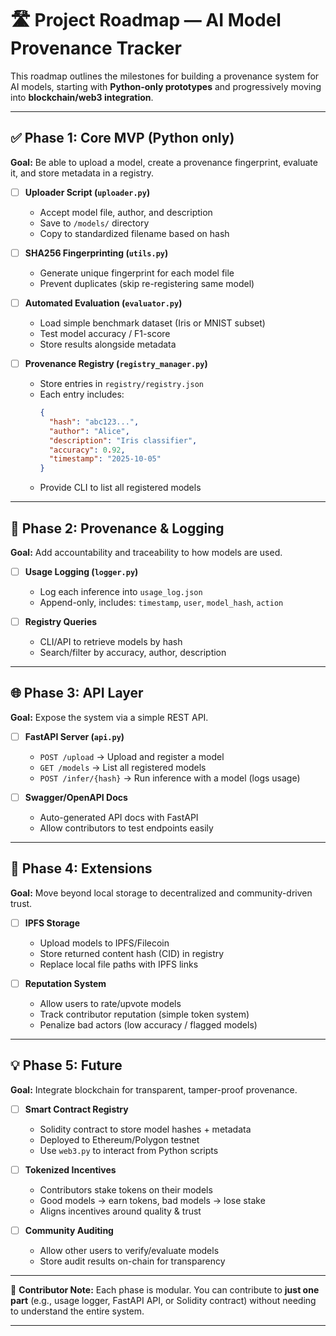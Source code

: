 # 🛣 Project Roadmap — AI Model Provenance Tracker

This roadmap outlines the milestones for building a provenance system for AI models, starting with **Python-only prototypes** and progressively moving into **blockchain/web3 integration**.  

---

## ✅ Phase 1: Core MVP (Python only)

**Goal:** Be able to upload a model, create a provenance fingerprint, evaluate it, and store metadata in a registry.

- [ ] **Uploader Script (`uploader.py`)**  
  - Accept model file, author, and description  
  - Save to `/models/` directory  
  - Copy to standardized filename based on hash  

- [ ] **SHA256 Fingerprinting (`utils.py`)**  
  - Generate unique fingerprint for each model file  
  - Prevent duplicates (skip re-registering same model)  

- [ ] **Automated Evaluation (`evaluator.py`)**  
  - Load simple benchmark dataset (Iris or MNIST subset)  
  - Test model accuracy / F1-score  
  - Store results alongside metadata  

- [ ] **Provenance Registry (`registry_manager.py`)**  
  - Store entries in `registry/registry.json`  
  - Each entry includes:  
    ```json
    {
      "hash": "abc123...",
      "author": "Alice",
      "description": "Iris classifier",
      "accuracy": 0.92,
      "timestamp": "2025-10-05"
    }
    ```  
  - Provide CLI to list all registered models  

---

## 🔄 Phase 2: Provenance & Logging

**Goal:** Add accountability and traceability to how models are used.  

- [ ] **Usage Logging (`logger.py`)**  
  - Log each inference into `usage_log.json`  
  - Append-only, includes: `timestamp`, `user`, `model_hash`, `action`  

- [ ] **Registry Queries**  
  - CLI/API to retrieve models by hash  
  - Search/filter by accuracy, author, description  

---

## 🌐 Phase 3: API Layer

**Goal:** Expose the system via a simple REST API.  

- [ ] **FastAPI Server (`api.py`)**  
  - `POST /upload` → Upload and register a model  
  - `GET /models` → List all registered models  
  - `POST /infer/{hash}` → Run inference with a model (logs usage)  

- [ ] **Swagger/OpenAPI Docs**  
  - Auto-generated API docs with FastAPI  
  - Allow contributors to test endpoints easily  

---

## 🚀 Phase 4: Extensions

**Goal:** Move beyond local storage to decentralized and community-driven trust.  

- [ ] **IPFS Storage**  
  - Upload models to IPFS/Filecoin  
  - Store returned content hash (CID) in registry  
  - Replace local file paths with IPFS links  

- [ ] **Reputation System**  
  - Allow users to rate/upvote models  
  - Track contributor reputation (simple token system)  
  - Penalize bad actors (low accuracy / flagged models)  

---

## 💡 Phase 5: Future

**Goal:** Integrate blockchain for transparent, tamper-proof provenance.  

- [ ] **Smart Contract Registry**  
  - Solidity contract to store model hashes + metadata  
  - Deployed to Ethereum/Polygon testnet  
  - Use `web3.py` to interact from Python scripts  

- [ ] **Tokenized Incentives**  
  - Contributors stake tokens on their models  
  - Good models → earn tokens, bad models → lose stake  
  - Aligns incentives around quality & trust  

- [ ] **Community Auditing**  
  - Allow other users to verify/evaluate models  
  - Store audit results on-chain for transparency  

---

📌 **Contributor Note:** Each phase is modular. You can contribute to **just one part** (e.g., usage logger, FastAPI API, or Solidity contract) without needing to understand the entire system.  

---
